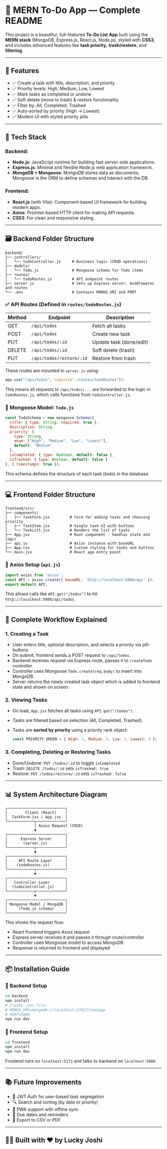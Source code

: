 # 📝 MERN To-Do App — Complete README

This project is a beautiful, full-featured **To-Do List App** built using the **MERN stack** (MongoDB, Express.js, React.js, Node.js), styled with **CSS3**, and includes advanced features like **task priority**, **trash/restore**, and **filtering**.

---

## 🚀 Features

* ✅ Create a task with title, description, and priority
* ✅ Priority levels: High, Medium, Low, Lowest
* ✅ Mark tasks as completed or undone
* ✅ Soft delete (move to trash) & restore functionality
* ✅ Filter by: All, Completed, Trashed
* ✅ Auto-sorted by priority (High → Lowest)
* ✅ Modern UI with styled priority pills

---

## 🧱 Tech Stack

### Backend:

* **Node.js**: JavaScript runtime for building fast server-side applications.
* **Express.js**: Minimal and flexible Node.js web application framework.
* **MongoDB + Mongoose**: MongoDB stores data as documents; Mongoose is the ORM to define schemas and interact with the DB.

### Frontend:

* **React.js** (with Vite): Component-based UI framework for building modern apps.
* **Axios**: Promise-based HTTP client for making API requests.
* **CSS3**: For clean and responsive styling.

---

## 🗃️ Backend Folder Structure

```
backend/
├── controllers/
│   └── todoController.js     # Business logic (CRUD operations)
├── models/
│   └── Todo.js               # Mongoose schema for Todo items
├── routes/
│   └── todoRoutes.js         # API endpoint routes
├── server.js                 # Sets up Express server, middlewares and routes
└── .env                      # Contains MONGO_URI and PORT
```

### ✅ API Routes (Defined in `routes/todoRoutes.js`)

| Method | Endpoint                 | Description             |
| ------ | ------------------------ | ----------------------- |
| GET    | `/api/todos`             | Fetch all tasks         |
| POST   | `/api/todos`             | Create new task         |
| PUT    | `/api/todos/:id`         | Update task (done/edit) |
| DELETE | `/api/todos/:id`         | Soft delete (trash)     |
| PUT    | `/api/todos/restore/:id` | Restore from trash      |

These routes are mounted in `server.js` using:

```js
app.use("/api/todos", require("./routes/todoRoutes"));
```

This means all requests to `/api/todos/...` are forwarded to the logic in `todoRoutes.js`, which calls functions from `todoController.js`.

### 🧠 Mongoose Model: `Todo.js`

```js
const TodoSchema = new mongoose.Schema({
  title: { type: String, required: true },
  description: String,
  priority: {
    type: String,
    enum: ["High", "Medium", "Low", "Lowest"],
    default: "Medium"
  },
  isCompleted: { type: Boolean, default: false },
  isTrashed: { type: Boolean, default: false }
}, { timestamps: true });
```

This schema defines the structure of each task (todo) in the database.

---

## 💻 Frontend Folder Structure

```
frontend/src/
├── components/
│   ├── TaskForm.jsx         # Form for adding tasks and choosing priority
│   ├── TaskItem.jsx         # Single task UI with buttons
│   └── TaskList.jsx         # Renders the list of tasks
├── App.jsx                  # Root component - handles state and logic
├── api.js                   # Axios instance with baseURL
├── App.css                  # Custom styling for tasks and buttons
└── main.jsx                 # React app entry point
```

### 📡 Axios Setup (`api.js`)

```js
import axios from 'axios';
const API = axios.create({ baseURL: 'http://localhost:5000/api' });
export default API;
```

This allows calls like `API.get("/todos")` to hit `http://localhost:5000/api/todos`.

---

## 🔁 Complete Workflow Explained

### 1. **Creating a Task**

* User enters title, optional description, and selects a priority via pill-buttons.
* On submit, frontend sends a POST request to `/api/todos`.
* Backend receives request via Express route, passes it to `createTodo` controller.
* Controller uses Mongoose `Todo.create(req.body)` to insert into MongoDB.
* Server returns the newly created task object which is added to frontend state and shown on screen.

### 2. **Viewing Tasks**

* On load, `App.jsx` fetches all tasks using `API.get("/todos")`.
* Tasks are filtered based on selection (All, Completed, Trashed).
* Tasks are **sorted by priority** using a priority rank object:

  ```js
  const PRIORITY_ORDER = { High: 1, Medium: 2, Low: 3, Lowest: 4 };
  ```

### 3. **Completing, Deleting or Restoring Tasks**

* Done/Undone: `PUT /todos/:id` to toggle `isCompleted`
* Trash: `DELETE /todos/:id` sets `isTrashed: true`
* Restore: `PUT /todos/restore/:id` sets `isTrashed: false`

---

## 📊 System Architecture Diagram

```text
┌──────────────────────────┐
│        Client (React)    │
│  TaskForm.jsx / App.jsx  │
└────────────┬─────────────┘
             │ Axios Request (CRUD)
             ▼
┌──────────────────────────┐
│      Express Server      │
│       (server.js)        │
└────────────┬─────────────┘
             ▼
┌──────────────────────────┐
│     API Route Layer      │
│    (todoRoutes.js)       │
└────────────┬─────────────┘
             ▼
┌──────────────────────────┐
│   Controller Layer       │
│  (todoController.js)     │
└────────────┬─────────────┘
             ▼
┌──────────────────────────┐
│ Mongoose Model / MongoDB │
│     (Todo.js schema)     │
└──────────────────────────┘
```

This shows the request flow:

* React frontend triggers Axios request
* Express server receives it and passes it through route/controller
* Controller uses Mongoose model to access MongoDB
* Response is returned to frontend and displayed

---

## 📦 Installation Guide

### 🔹 Backend Setup

```bash
cd backend
npm install
# Create .env file:
# MONGO_URI=mongodb://localhost:27017/todoapp
# PORT=5000
npm run dev
```

### 🔹 Frontend Setup

```bash
cd frontend
npm install
npm run dev
```

Frontend runs on `localhost:5173` and talks to backend on `localhost:5000`.

---

## 📚 Future Improvements

* 🔐 JWT Auth for user-based task segregation
* 🔍 Search and sorting (by date or priority)
* 📱 PWA support with offline sync
* 📅 Due dates and reminders
* 📄 Export to CSV or PDF

---

## 👨‍💻 Built with ❤️ by Lucky Joshi
